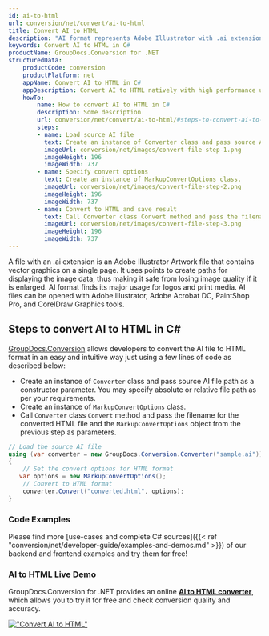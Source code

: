```yaml
---
id: ai-to-html
url: conversion/net/convert/ai-to-html
title: Convert AI to HTML
description: "AI format represents Adobe Illustrator with .ai extension. Learn how to convert AI to HTML file programmatically in C# language using GroupDocs.Conversion for .NET library."
keywords: Convert AI to HTML in C#
productName: GroupDocs.Conversion for .NET
structuredData:
    productCode: conversion
    productPlatform: net
    appName: Convert AI to HTML in C#
    appDescription: Convert AI to HTML natively with high performance using C# language and server side GroupDocs.Conversion for .NET APIs, without the use of any software like Microsoft or Open Office.
    howTo:
        name: How to convert AI to HTML in C# 
        description: Some description
        url: conversion/net/convert/ai-to-html/#steps-to-convert-ai-to-html-in-c
        steps:
        - name: Load source AI file 
          text: Create an instance of Converter class and pass source AI file path as a constructor parameter. You may specify absolute or relative file path as per your requirements. 
          imageUrl: conversion/net/images/convert-file-step-1.png
          imageHeight: 196
          imageWidth: 737
        - name: Specify convert options 
          text: Create an instance of MarkupConvertOptions class.
          imageUrl: conversion/net/images/convert-file-step-2.png
          imageHeight: 196
          imageWidth: 737
        - name: Convert to HTML and save result 
          text: Call Converter class Convert method and pass the filename for the converted HTML file and the MarkupConvertOptions object from the previous step as parameters.
          imageUrl: conversion/net/images/convert-file-step-3.png
          imageHeight: 196
          imageWidth: 737
---
```


A file with an .ai extension is an Adobe Illustrator Artwork file that contains vector graphics on a single page. It uses points to create paths for displaying the image data, thus making it safe from losing image quality if it is enlarged. AI format finds its major usage for logos and print media. AI files can be opened with Adobe Illustrator, Adobe Acrobat DC, PaintShop Pro, and CorelDraw Graphics tools.

## Steps to convert AI to HTML in C#

[GroupDocs.Conversion](https://products.groupdocs.com/conversion/net) allows developers to convert the AI file to HTML format in an easy and intuitive way just using a few lines of code as described below:

* Create an instance of `Converter` class and pass source AI file path as a constructor parameter. You may specify absolute or relative file path as per your requirements. 
* Create an instance of `MarkupConvertOptions` class.
* Call `Converter` class `Convert` method and pass the filename for the converted HTML file and the `MarkupConvertOptions` object from the previous step as parameters.

```csharp
// Load the source AI file
using (var converter = new GroupDocs.Conversion.Converter("sample.ai"))
{
    // Set the convert options for HTML format
   var options = new MarkupConvertOptions();
    // Convert to HTML format
    converter.Convert("converted.html", options);
}
```

### Code Examples

Please find more [use-cases and complete C# sources]({{< ref "conversion/net/developer-guide/examples-and-demos.md" >}}) of our backend and frontend examples and try them for free!

### AI to HTML Live Demo

GroupDocs.Conversion for .NET provides an online [**AI to HTML converter**](https://products.groupdocs.app/conversion/ai-to-html), which allows you to try it for free and check conversion quality and accuracy.

[!["Convert AI to HTML"](conversion/net/images/convert-to-html/convert-ai-to-html.png)](https://products.groupdocs.app/conversion/ai-to-html)